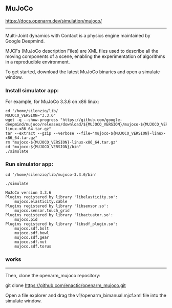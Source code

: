 

## MuJoCo

https://docs.openarm.dev/simulation/mujoco/

__________

Multi-Joint dynamics with Contact is a physics engine maintained by Google Deepmind.

MJCFs (MuJoCo description Files) are XML files used to describe all the moving components of a scene, enabling the experimentation of algorithms in a reproducible environment.

To get started, download the latest MuJoCo binaries and open a simulate window.

### Install simulator app:
For example, for MuJoCo 3.3.6 on x86 linux:

```
cd '/home/silenzio/lib/
MUJOCO_VERSION="3.3.6"
wget -q --show-progress "https://github.com/google-deepmind/mujoco/releases/download/${MUJOCO_VERSION}/mujoco-${MUJOCO_VERSION}-linux-x86_64.tar.gz"
tar --extract --gzip --verbose --file="mujoco-${MUJOCO_VERSION}-linux-x86_64.tar.gz"
rm "mujoco-${MUJOCO_VERSION}-linux-x86_64.tar.gz"
cd "mujoco-${MUJOCO_VERSION}/bin"
./simulate
```

### Run simulator app:
```
cd '/home/silenzio/lib/mujoco-3.3.6/bin'

./simulate

MuJoCo version 3.3.6
Plugins registered by library 'libelasticity.so':
    mujoco.elasticity.cable
Plugins registered by library 'libsensor.so':
    mujoco.sensor.touch_grid
Plugins registered by library 'libactuator.so':
    mujoco.pid
Plugins registered by library 'libsdf_plugin.so':
    mujoco.sdf.bolt
    mujoco.sdf.bowl
    mujoco.sdf.gear
    mujoco.sdf.nut
    mujoco.sdf.torus
```

### works

_______

Then, clone the openarm_mujoco repository:

git clone https://github.com/enactic/openarm_mujoco.git

Open a file explorer and drag the v1/openarm_bimanual.mjcf.xml file into the simulate window.

